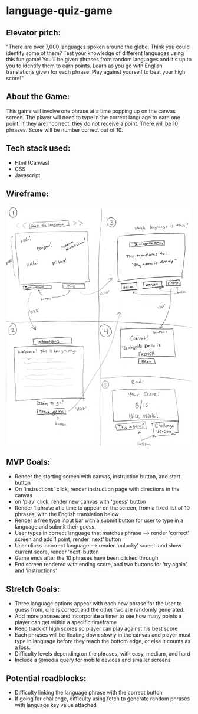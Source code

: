 # language-quiz-game

## Elevator pitch:

"There are over 7,000 languages spoken around the globe. Think you could identify some of them? Test your knowledge of different languages using this fun game! You'll be given phrases from random languages and it's up to you to identify them to earn points. Learn as you go with English translations given for each phrase. Play against yourself to beat your high score!"

## About the Game:

This game will involve one phrase at a time popping up on the canvas screen. The player will need to type in the correct language to earn one point. If they are incorrect, they do not receive a point. There will be 10 phrases. Score will be number correct out of 10.

## Tech stack used:

- Html (Canvas)
- CSS
- Javascript

## Wireframe:
<!-- local image -->
![Wireframe](./images/wireframe1201.png)

## MVP Goals:
- Render the starting screen with canvas, instruction button, and start button
- On 'instructions' click, render instruction page with directions in the canvas
- on 'play' click, render new canvas with 'guess' button
- Render 1 phrase at a time to appear on the screen, from a fixed list of 10 phrases, with the English translation below
- Render a free type input bar with a submit button for user to type in a language and submit their guess.
- User types in correct language that matches phrase --> render 'correct' screen and add 1 point, render 'next' button
- User clicks incorrect language --> render 'unlucky' screen and show current score, render 'next' button
- Game ends after the 10 phrases have been clicked through
- End screen rendered with ending score, and two buttons for 'try again' and 'instructions'


## Stretch Goals:
- Three language options appear with each new phrase for the user to guess from, one is correct and the other two are randomly generated.
- Add more phrases and incorporate a timer to see how many points a player can get within a specific timeframe
- Keep track of high scores so player can play against his best score
- Each phrases will be floating down slowly in the canvas and player must type in language before they reach the bottom edge, or else it counts as a loss.
- Difficulty levels depending on the phrases, with easy, medium, and hard
- Include a @media query for mobile devices and smaller screens

## Potential roadblocks:
- Difficulty linking the language phrase with the correct button
- If going for challenge, difficulty using fetch to generate random phrases with language key value attached

